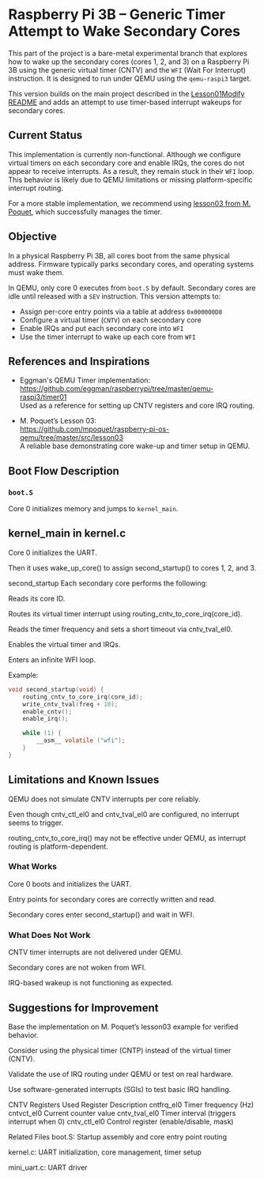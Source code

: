 # Raspberry Pi 3B – Generic Timer Attempt to Wake Secondary Cores

This part of the project is a bare-metal experimental branch that explores how to wake up the secondary cores (cores 1, 2, and 3) on a Raspberry Pi 3B using the generic virtual timer (CNTV) and the `WFI` (Wait For Interrupt) instruction. It is designed to run under QEMU using the `qemu-raspi3` target.

This version builds on the main project described in the [Lesson01Modify README](../Lesson01Modify/README.md) and adds an attempt to use timer-based interrupt wakeups for secondary cores.

## Current Status

This implementation is currently non-functional. Although we configure virtual timers on each secondary core and enable IRQs, the cores do not appear to receive interrupts. As a result, they remain stuck in their `WFI` loop. This behavior is likely due to QEMU limitations or missing platform-specific interrupt routing.

For a more stable implementation, we recommend using [lesson03 from M. Poquet](https://github.com/mpoquet/raspberry-pi-os-qemu/tree/master/src/lesson03), which successfully manages the timer.

## Objective

In a physical Raspberry Pi 3B, all cores boot from the same physical address. Firmware typically parks secondary cores, and operating systems must wake them.

In QEMU, only core 0 executes from `boot.S` by default. Secondary cores are idle until released with a `SEV` instruction. This version attempts to:

- Assign per-core entry points via a table at address `0x000000D8`
- Configure a virtual timer (`CNTV`) on each secondary core
- Enable IRQs and put each secondary core into `WFI`
- Use the timer interrupt to wake up each core from `WFI`

## References and Inspirations

- Eggman's QEMU Timer implementation:  
  https://github.com/eggman/raspberrypi/tree/master/qemu-raspi3/timer01  
  Used as a reference for setting up CNTV registers and core IRQ routing.

- M. Poquet’s Lesson 03:  
  https://github.com/mpoquet/raspberry-pi-os-qemu/tree/master/src/lesson03  
  A reliable base demonstrating core wake-up and timer setup in QEMU.

## Boot Flow Description

### `boot.S`

Core 0 initializes memory and jumps to `kernel_main`.


## kernel_main in kernel.c
Core 0 initializes the UART.

Then it uses wake_up_core() to assign second_startup() to cores 1, 2, and 3.

second_startup
Each secondary core performs the following:

Reads its core ID.

Routes its virtual timer interrupt using routing_cntv_to_core_irq(core_id).

Reads the timer frequency and sets a short timeout via cntv_tval_el0.

Enables the virtual timer and IRQs.

Enters an infinite WFI loop.

Example:

```c
void second_startup(void) {
    routing_cntv_to_core_irq(core_id);
    write_cntv_tval(freq + 10);
    enable_cntv();
    enable_irq();

    while (1) {
        __asm__ volatile ("wfi");
    }
}
```
## Limitations and Known Issues
QEMU does not simulate CNTV interrupts per core reliably.

Even though cntv_ctl_el0 and cntv_tval_el0 are configured, no interrupt seems to trigger.

routing_cntv_to_core_irq() may not be effective under QEMU, as interrupt routing is platform-dependent.

### What Works
Core 0 boots and initializes the UART.

Entry points for secondary cores are correctly written and read.

Secondary cores enter second_startup() and wait in WFI.

### What Does Not Work
CNTV timer interrupts are not delivered under QEMU.

Secondary cores are not woken from WFI.

IRQ-based wakeup is not functioning as expected.

## Suggestions for Improvement
Base the implementation on M. Poquet’s lesson03 example for verified behavior.

Consider using the physical timer (CNTP) instead of the virtual timer (CNTV).

Validate the use of IRQ routing under QEMU or test on real hardware.

Use software-generated interrupts (SGIs) to test basic IRQ handling.

CNTV Registers Used
Register	Description
cntfrq_el0	Timer frequency (Hz)
cntvct_el0	Current counter value
cntv_tval_el0	Timer interval (triggers interrupt when 0)
cntv_ctl_el0	Control register (enable/disable, mask)

Related Files
boot.S: Startup assembly and core entry point routing

kernel.c: UART initialization, core management, timer setup

mini_uart.c: UART driver
